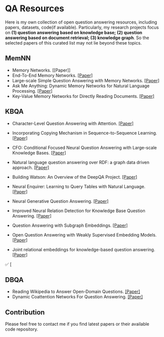 # QA Resources
Here is my own collection of open question answering resources, including papers, datasets, code(if available). Particularly, my research projects focus on **(1) question answering based on knowledge base; (2) question answering based on document retrieval; (3) knowledge graph**. So the selected papers of this curated list may not lie beyond these topics.



## MemNN

- Memory Networks. [[Paper]]
- End-To-End Memory Networks. [[Paper]](https://arxiv.org/pdf/1503.08895.pdf)
- Large-scale Simple Question Answering with Memory Networks. [[Paper]](https://arxiv.org/pdf/1506.02075.pdf)
- Ask Me Anything: Dynamic Memory Networks for Natural Language Processing. [[Paper]](https://pdfs.semanticscholar.org/04ee/77ef1143af8b19f71c63b8c5b077c5387855.pdf?_ga=2.262510276.979348402.1503942137-499880439.1499836627)
- Key-Value Memory Networks for Directly Reading Documents. [[Paper]](https://arxiv.org/pdf/1606.03126)



## KBQA

- Character-Level Question Answering with Attention. [[Paper]](https://arxiv.org/pdf/1604.00727.pdf)
- Incorporating Copying Mechanism in Sequence-to-Sequence Learning. [[Paper]](https://arxiv.org/pdf/1603.06393.pdf)
- CFO: Conditional Focused Neural Question Answering with Large-scale Knowledge Bases. [[Paper]](https://arxiv.org/pdf/1606.01994.pdf)
- Natural language question answering over RDF: a graph data driven approach. [[Paper]](https://pdfs.semanticscholar.org/cb4d/277a51da6894fe5143013978567ef5f805c8.pdf)
- Building Watson: An Overview of the DeepQA Project. [[Paper]](https://www.aaai.org/ojs/index.php/aimagazine/article/view/2303/2165)

- Neural Enquirer: Learning to Query Tables with Natural Language. [[Paper]](https://arxiv.org/pdf/1512.00965.pdf)
- Neural Generative Question Answering. [[Paper]](https://arxiv.org/pdf/1512.01337.pdf)
- Improved Neural Relation Detection for Knowledge Base Question Answering. [[Paper]](https://arxiv.org/pdf/1704.06194.pdf)
- Question Answering with Subgraph Embeddings. [[Paper]](https://arxiv.org/pdf/1406.3676.pdf)
- Open Question Answering with Weakly Supervised Embedding Models. [[Paper]](https://arxiv.org/pdf/1404.4326.pdf)
- Joint relational embeddings for knowledge-based question answering. [[Paper]](https://pdfs.semanticscholar.org/eabb/8ddbd2b9cae7e2169d7f6681a5e7694ec088.pdf)

:white_check_mark: [

## DBQA

- Reading Wikipedia to Answer Open-Domain Questions. [[Paper]](https://arxiv.org/pdf/1704.00051.pdf)
- Dynamic Coattention Networks For Question Answering. [[Paper]](https://arxiv.org/pdf/1611.01604.pdf)



## Contribution

Please feel free to contact me if you find latest papers or their available code repository.

## 